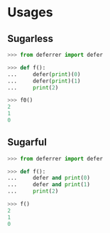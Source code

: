 # Usages

## Sugarless 

```python
>>> from deferrer import defer

>>> def f():
...     defer(print)(0)
...     defer(print)(1)
...     print(2)

>>> f0()
2
1
0
```

## Sugarful

```python
>>> from deferrer import defer

>>> def f():
...     defer and print(0)
...     defer and print(1)
...     print(2)

>>> f()
2
1
0
```
